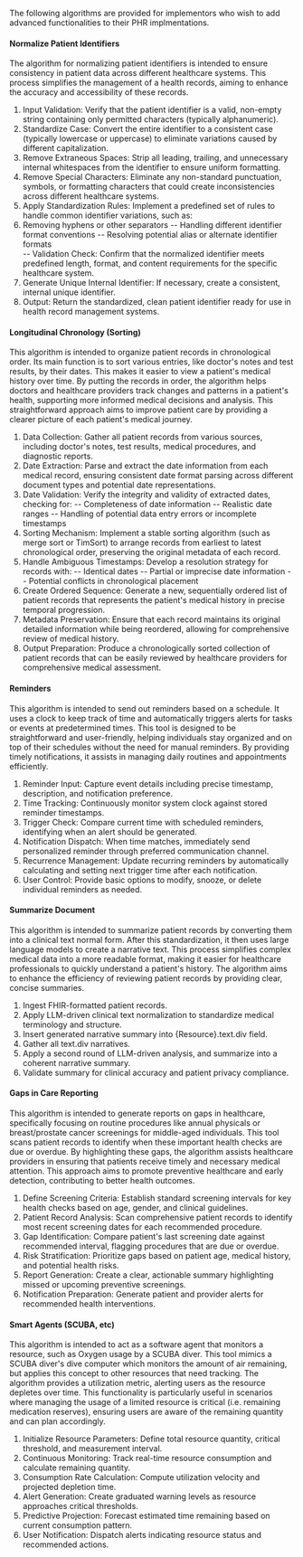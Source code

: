 
The following algorithms are provided for implementors who wish to add advanced functionalities to their PHR implmentations.

#### Normalize Patient Identifiers
The algorithm for normalizing patient identifiers is intended to ensure consistency in patient data across different healthcare systems. This process simplifies the management of a health records, aiming to enhance the accuracy and accessibility of these records. 

1. Input Validation: Verify that the patient identifier is a valid, non-empty string containing only permitted characters (typically alphanumeric). 
2. Standardize Case: Convert the entire identifier to a consistent case (typically lowercase or uppercase) to eliminate variations caused by different capitalization.  
3. Remove Extraneous Spaces: Strip all leading, trailing, and unnecessary internal whitespaces from the identifier to ensure uniform formatting.  
4. Remove Special Characters: Eliminate any non-standard punctuation, symbols, or formatting characters that could create inconsistencies across different healthcare systems.  
5. Apply Standardization Rules: Implement a predefined set of rules to handle common identifier variations, such as:
6. Removing hyphens or other separators
-- Handling different identifier format conventions
-- Resolving potential alias or alternate identifier formats  
-- Validation Check: Confirm that the normalized identifier meets predefined length, format, and content requirements for the specific healthcare system.  
7. Generate Unique Internal Identifier: If necessary, create a consistent, internal unique identifier.
8. Output: Return the standardized, clean patient identifier ready for use in health record management systems.

#### Longitudinal Chronology (Sorting)
This algorithm is intended to organize patient records in chronological order. Its main function is to sort various entries, like doctor's notes and test results, by their dates. This makes it easier to view a patient's medical history over time. By putting the records in order, the algorithm helps doctors and healthcare providers track changes and patterns in a patient's health, supporting more informed medical decisions and analysis. This straightforward approach aims to improve patient care by providing a clearer picture of each patient's medical journey.

1. Data Collection: Gather all patient records from various sources, including doctor's notes, test results, medical procedures, and diagnostic reports.
2. Date Extraction: Parse and extract the date information from each medical record, ensuring consistent date format parsing across different document types and potential date representations.
3. Date Validation: Verify the integrity and validity of extracted dates, checking for:
-- Completeness of date information
-- Realistic date ranges
-- Handling of potential data entry errors or incomplete timestamps
4. Sorting Mechanism: Implement a stable sorting algorithm (such as merge sort or TimSort) to arrange records from earliest to latest chronological order, preserving the original metadata of each record.
5. Handle Ambiguous Timestamps: Develop a resolution strategy for records with:
-- Identical dates
-- Partial or imprecise date information
-- Potential conflicts in chronological placement
6. Create Ordered Sequence: Generate a new, sequentially ordered list of patient records that represents the patient's medical history in precise temporal progression.
7. Metadata Preservation: Ensure that each record maintains its original detailed information while being reordered, allowing for comprehensive review of medical history.
8. Output Preparation: Produce a chronologically sorted collection of patient records that can be easily reviewed by healthcare providers for comprehensive medical assessment.


#### Reminders
This algorithm is intended to send out reminders based on a schedule. It uses a clock to keep track of time and automatically triggers alerts for tasks or events at predetermined times. This tool is designed to be straightforward and user-friendly, helping individuals stay organized and on top of their schedules without the need for manual reminders. By providing timely notifications, it assists in managing daily routines and appointments efficiently.

1. Reminder Input: Capture event details including precise timestamp, description, and notification preference.
2. Time Tracking: Continuously monitor system clock against stored reminder timestamps.
3. Trigger Check: Compare current time with scheduled reminders, identifying when an alert should be generated.
4. Notification Dispatch: When time matches, immediately send personalized reminder through preferred communication channel.
5. Recurrence Management: Update recurring reminders by automatically calculating and setting next trigger time after each notification.
6. User Control: Provide basic options to modify, snooze, or delete individual reminders as needed.


#### Summarize Document
This algorithm is intended to summarize patient records by converting them into a clinical text normal form. After this standardization, it then uses large language models to create a narrative text. This process simplifies complex medical data into a more readable format, making it easier for healthcare professionals to quickly understand a patient's history. The algorithm aims to enhance the efficiency of reviewing patient records by providing clear, concise summaries.

1. Ingest FHIR-formatted patient records.
2. Apply LLM-driven clinical text normalization to standardize medical terminology and structure.
3. Insert generated narrative summary into {Resource}.text.div field.
4. Gather all text.div narratives.
5. Apply a second round of LLM-driven analysis, and summarize into a coherent narrative summary.
6. Validate summary for clinical accuracy and patient privacy compliance.


#### Gaps in Care Reporting
This algorithm is intended to generate reports on gaps in healthcare, specifically focusing on routine procedures like annual physicals or breast/prostate cancer screenings for middle-aged individuals. This tool scans patient records to identify when these important health checks are due or overdue. By highlighting these gaps, the algorithm assists healthcare providers in ensuring that patients receive timely and necessary medical attention. This approach aims to promote preventive healthcare and early detection, contributing to better health outcomes.

1. Define Screening Criteria: Establish standard screening intervals for key health checks based on age, gender, and clinical guidelines.
2. Patient Record Analysis: Scan comprehensive patient records to identify most recent screening dates for each recommended procedure.
3. Gap Identification: Compare patient's last screening date against recommended interval, flagging procedures that are due or overdue.
4. Risk Stratification: Prioritize gaps based on patient age, medical history, and potential health risks.
5. Report Generation: Create a clear, actionable summary highlighting missed or upcoming preventive screenings.
6. Notification Preparation: Generate patient and provider alerts for recommended health interventions.

#### Smart Agents (SCUBA, etc)
This algorithm is intended to act as a software agent that monitors a resource, such as Oxygen usage by a SCUBA diver. This tool mimics a SCUBA diver's dive computer which monitors the amount of air remaining, but applies this concept to other resources that need tracking. The algorithm provides a utilization metric, alerting users as the resource depletes over time. This functionality is particularly useful in scenarios where managing the usage of a limited resource is critical (i.e. remaining medication reserves), ensuring users are aware of the remaining quantity and can plan accordingly.  

1. Initialize Resource Parameters: Define total resource quantity, critical threshold, and measurement interval.
2. Continuous Monitoring: Track real-time resource consumption and calculate remaining quantity.
3. Consumption Rate Calculation: Compute utilization velocity and projected depletion time.
4. Alert Generation: Create graduated warning levels as resource approaches critical thresholds.
5. Predictive Projection: Forecast estimated time remaining based on current consumption pattern.
6. User Notification: Dispatch alerts indicating resource status and recommended actions.